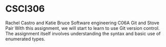 # CSCI306
Rachel Castro and Katie Bruce Software engineering C06A Git and Stove Pair With this assignment, we will start to learn to use Git version control. The assignment itself involves understanding the syntax and basic use of enumerated types. 
